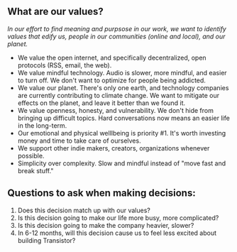 ## What are our values?

_In our effort to find meaning and purpsose in our work, we want to identify values that edify us, people in our communities (online and local), and our planet._

* We value the open internet, and specifically decentralized, open protocols (RSS, email, the web).
* We value mindful technology. Audio is slower, more mindful, and easier to turn off. We don't want to optimize for people being addicted.
* We value our planet. There's only one earth, and technology companies are currently contributing to climate change. We want to mitigate our effects on the planet, and leave it better than we found it.
* We value openness, honesty, and vulnerability. We don't hide from bringing up difficult topics. Hard conversations now means an easier life in the long-term.
* Our emotional and physical welllbeing is priority #1. It's worth investing money and time to take care of ourselves.
* We support other indie makers, creators, organizations whenever possible. 
* Simplicity over complexity. Slow and mindful instead of "move fast and break stuff."

## Questions to ask when making decisions:

1. Does this decision match up with our values?
2. Is this decision going to make our life more busy, more complicated?
3. Is this decision going to make the company heavier, slower?
4. In 6-12 months, will this decision cause us to feel less excited about building Transistor?
